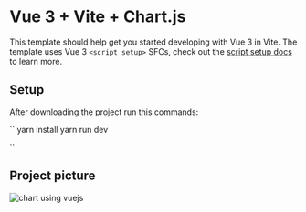 # Vue 3 + Vite + Chart.js

This template should help get you started developing with Vue 3 in Vite. The template uses Vue 3 `<script setup>` SFCs, check out the [script setup docs](https://v3.vuejs.org/api/sfc-script-setup.html#sfc-script-setup) to learn more.

## Setup
After downloading the project run this commands: 

`` 
yarn install 
yarn run dev 

``



## Project picture
![chart using vuejs](https://user-images.githubusercontent.com/30128774/202583805-771263b2-4387-4b1d-8903-1a611d7666f2.gif)
